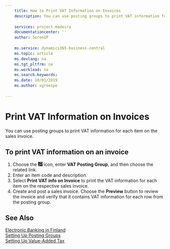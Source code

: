 ```yaml
---
    title: How to Print VAT Information on Invoices
    description: You can use posting groups to print VAT information for each item on the sales invoice.

    services: project-madeira 
    documentationcenter: ''
    author: SorenGP

    ms.service: dynamics365-business-central
    ms.topic: article
    ms.devlang: na
    ms.tgt_pltfrm: na
    ms.workload: na
    ms.search.keywords:
    ms.date: 10/01/2019
    ms.author: sgroespe

---
```

# Print VAT Information on Invoices
You can use posting groups to print VAT information for each item on the sales invoice.  

## To print VAT information on an invoice  

1.  Choose the ![Search for Page or Report](../../media/ui-search/search_small.png "Search for Page or Report icon") icon, enter **VAT Posting Group**, and then choose the related link.  
2.  Enter an item code and description.  
3.  Select **Print VAT info on Invoice** to print the VAT information for each item on the respective sales invoice.  
4.  Create and post a sales invoice. Choose the **Preview** button to review the invoice and verify that it contains VAT information for each row from the posting group.  

## See Also  
 [Electronic Banking in Finland](electronic-banking-in-finland.md)  
 [Setting Up Posting Groups](../../finance-posting-groups.md)   
 [Setting Up Value-Added Tax](../../finance-setup-vat.md)
